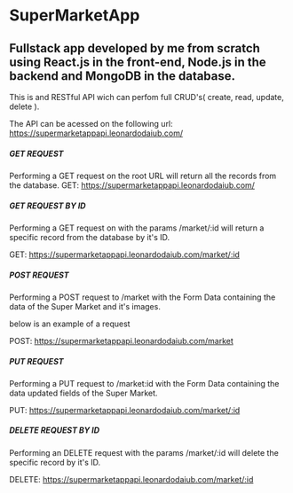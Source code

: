 # SuperMarketApp

## Fullstack app developed by me from scratch using React.js in the front-end, Node.js in the backend and MongoDB in the database.

This is and RESTful API wich can perfom full CRUD's( create, read, update, delete ).

The API can be acessed on the following url: https://supermarketappapi.leonardodaiub.com/

##### GET REQUEST

Performing a GET request on the root URL will return all the records from the database.
GET: https://supermarketappapi.leonardodaiub.com/

##### GET REQUEST BY ID

Performing a GET request on with the params /market/:id will return a specific record from the database by it's ID.

GET: https://supermarketappapi.leonardodaiub.com/market/:id

##### POST REQUEST

Performing a POST request to /market with the Form Data containing the data of the Super Market and it's images.

below is an example of a request

POST: https://supermarketappapi.leonardodaiub.com/market

##### PUT REQUEST

Performing a PUT request to /market:id with the Form Data containing the data updated fields of the Super Market.

PUT: https://supermarketappapi.leonardodaiub.com/market/:id

##### DELETE REQUEST BY ID

Performing an DELETE request with the params /market/:id will delete the specific record by it's ID.

DELETE: https://supermarketappapi.leonardodaiub.com/market/:id
